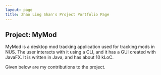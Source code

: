 ```yaml
---
layout: page
title: Zhao Ling Shan's Project Portfolio Page
---
```


## Project: MyMod

MyMod is a desktop mod tracking application used for tracking mods in NUS. 
The user interacts with it using a CLI, and it has a GUI created with JavaFX. It is written in Java, and has about 10 kLoC.

Given below are my contributions to the project.

